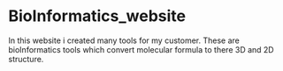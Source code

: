 # BioInformatics_website
In this website i created many tools for my customer. These are bioInformatics tools which convert molecular formula to there 3D and 2D structure.
